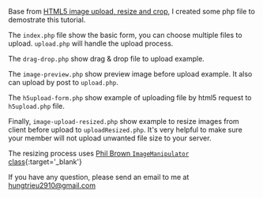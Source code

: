 Base from [HTML5 image upload, resize and crop](https://www.codeforest.net/html5-image-upload-resize-and-crop), I created some php file to demostrate this tutorial.

The `index.php` file show the basic form, you can choose multiple files to upload. `upload.php` will handle the upload process.

The `drag-drop.php` show drag & drop file to upload example.

The `image-preview.php` show preview image before upload example. It also can upload by post to `upload.php`.

The `h5upload-form.php` show example of uploading file by html5 request to `h5upload.php` file.

Finally, `image-upload-resized.php` show example to resize images from client before upload to `uploadResized.php`. It's very helpful to make sure your member will not upload unwanted file size to your server.

The resizing process uses [Phil Brown `ImageManipulator` class](https://gist.github.com/philBrown/880506){:target='_blank'}

If you have any question, please send an email to me at <hungtrieu2910@gmail.com>